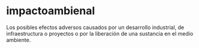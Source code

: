# impactoambienal
 Los posibles efectos adversos causados ​​por un desarrollo industrial, de infraestructura o proyectos o por la liberación de una sustancia en el medio ambiente.

